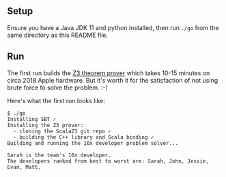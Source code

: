 Setup
-----
Ensure you have a Java JDK 11 and python installed, then run `./go` from the same directory as this README file.

Run
---
The first run builds the [Z3 theorem prover](https://github.com/Z3Prover/z3) which takes 10-15 minutes on circa 2018 Apple hardware. But it's worth it for the satisfaction
of not using brute force to solve the problem. :-)

Here's what the first run looks like:

    $ ./go
    Installing SBT ✓
    Installing the Z3 prover:
      - cloning the ScalaZ3 git repo ✓
      - building the C++ library and Scala binding ✓
    Building and running the 10x developer problem solver...
    
    Sarah is the team's 10x developer.
    The developers ranked from best to worst are: Sarah, John, Jessie, Evan, Matt.
